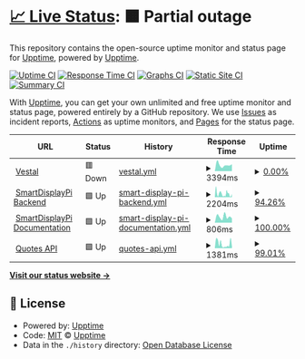 # [📈 Live Status](https://status.vestal.tk): <!--live status--> **🟧 Partial outage**

This repository contains the open-source uptime monitor and status page for [Upptime](https://upptime.js.org), powered by [Upptime](https://github.com/upptime/upptime).

[![Uptime CI](https://github.com/Sid220/server-status/workflows/Uptime%20CI/badge.svg)](https://github.com/Sid220/server-status/actions?query=workflow%3A%22Uptime+CI%22)
[![Response Time CI](https://github.com/Sid220/server-status/workflows/Response%20Time%20CI/badge.svg)](https://github.com/Sid220/server-status/actions?query=workflow%3A%22Response+Time+CI%22)
[![Graphs CI](https://github.com/Sid220/server-status/workflows/Graphs%20CI/badge.svg)](https://github.com/Sid220/server-status/actions?query=workflow%3A%22Graphs+CI%22)
[![Static Site CI](https://github.com/Sid220/server-status/workflows/Static%20Site%20CI/badge.svg)](https://github.com/Sid220/server-status/actions?query=workflow%3A%22Static+Site+CI%22)
[![Summary CI](https://github.com/Sid220/server-status/workflows/Summary%20CI/badge.svg)](https://github.com/Sid220/server-status/actions?query=workflow%3A%22Summary+CI%22)

With [Upptime](https://upptime.js.org), you can get your own unlimited and free uptime monitor and status page, powered entirely by a GitHub repository. We use [Issues](https://github.com/upptime/upptime/issues) as incident reports, [Actions](https://github.com/Sid220/server-status/actions) as uptime monitors, and [Pages](https://status.vestal.tk) for the status page.

<!--start: status pages-->
<!-- This summary is generated by Upptime (https://github.com/upptime/upptime) -->
<!-- Do not edit this manually, your changes will be overwritten -->
<!-- prettier-ignore -->
| URL | Status | History | Response Time | Uptime |
| --- | ------ | ------- | ------------- | ------ |
| <img alt="" src="https://favicons.githubusercontent.com/vestal.tk" height="13"> [Vestal](https://vestal.tk) | 🟥 Down | [vestal.yml](https://github.com/Sid220/server-status/commits/HEAD/history/vestal.yml) | <details><summary><img alt="Response time graph" src="./graphs/vestal/response-time-week.png" height="20"> 3394ms</summary><br><a href="https://status.vestal.tk/history/vestal"><img alt="Response time 2392" src="https://img.shields.io/endpoint?url=https%3A%2F%2Fraw.githubusercontent.com%2FSid220%2Fserver-status%2FHEAD%2Fapi%2Fvestal%2Fresponse-time.json"></a><br><a href="https://status.vestal.tk/history/vestal"><img alt="24-hour response time 4354" src="https://img.shields.io/endpoint?url=https%3A%2F%2Fraw.githubusercontent.com%2FSid220%2Fserver-status%2FHEAD%2Fapi%2Fvestal%2Fresponse-time-day.json"></a><br><a href="https://status.vestal.tk/history/vestal"><img alt="7-day response time 3394" src="https://img.shields.io/endpoint?url=https%3A%2F%2Fraw.githubusercontent.com%2FSid220%2Fserver-status%2FHEAD%2Fapi%2Fvestal%2Fresponse-time-week.json"></a><br><a href="https://status.vestal.tk/history/vestal"><img alt="30-day response time 3816" src="https://img.shields.io/endpoint?url=https%3A%2F%2Fraw.githubusercontent.com%2FSid220%2Fserver-status%2FHEAD%2Fapi%2Fvestal%2Fresponse-time-month.json"></a><br><a href="https://status.vestal.tk/history/vestal"><img alt="1-year response time 2392" src="https://img.shields.io/endpoint?url=https%3A%2F%2Fraw.githubusercontent.com%2FSid220%2Fserver-status%2FHEAD%2Fapi%2Fvestal%2Fresponse-time-year.json"></a></details> | <details><summary><a href="https://status.vestal.tk/history/vestal">0.00%</a></summary><a href="https://status.vestal.tk/history/vestal"><img alt="All-time uptime 40.49%" src="https://img.shields.io/endpoint?url=https%3A%2F%2Fraw.githubusercontent.com%2FSid220%2Fserver-status%2FHEAD%2Fapi%2Fvestal%2Fuptime.json"></a><br><a href="https://status.vestal.tk/history/vestal"><img alt="24-hour uptime 0.00%" src="https://img.shields.io/endpoint?url=https%3A%2F%2Fraw.githubusercontent.com%2FSid220%2Fserver-status%2FHEAD%2Fapi%2Fvestal%2Fuptime-day.json"></a><br><a href="https://status.vestal.tk/history/vestal"><img alt="7-day uptime 0.00%" src="https://img.shields.io/endpoint?url=https%3A%2F%2Fraw.githubusercontent.com%2FSid220%2Fserver-status%2FHEAD%2Fapi%2Fvestal%2Fuptime-week.json"></a><br><a href="https://status.vestal.tk/history/vestal"><img alt="30-day uptime 0.00%" src="https://img.shields.io/endpoint?url=https%3A%2F%2Fraw.githubusercontent.com%2FSid220%2Fserver-status%2FHEAD%2Fapi%2Fvestal%2Fuptime-month.json"></a><br><a href="https://status.vestal.tk/history/vestal"><img alt="1-year uptime 40.49%" src="https://img.shields.io/endpoint?url=https%3A%2F%2Fraw.githubusercontent.com%2FSid220%2Fserver-status%2FHEAD%2Fapi%2Fvestal%2Fuptime-year.json"></a></details>
| <img alt="" src="https://favicons.githubusercontent.com/backend.sdp.vestal.tk" height="13"> [SmartDisplayPi Backend](https://backend.sdp.vestal.tk) | 🟩 Up | [smart-display-pi-backend.yml](https://github.com/Sid220/server-status/commits/HEAD/history/smart-display-pi-backend.yml) | <details><summary><img alt="Response time graph" src="./graphs/smart-display-pi-backend/response-time-week.png" height="20"> 2204ms</summary><br><a href="https://status.vestal.tk/history/smart-display-pi-backend"><img alt="Response time 2070" src="https://img.shields.io/endpoint?url=https%3A%2F%2Fraw.githubusercontent.com%2FSid220%2Fserver-status%2FHEAD%2Fapi%2Fsmart-display-pi-backend%2Fresponse-time.json"></a><br><a href="https://status.vestal.tk/history/smart-display-pi-backend"><img alt="24-hour response time 1490" src="https://img.shields.io/endpoint?url=https%3A%2F%2Fraw.githubusercontent.com%2FSid220%2Fserver-status%2FHEAD%2Fapi%2Fsmart-display-pi-backend%2Fresponse-time-day.json"></a><br><a href="https://status.vestal.tk/history/smart-display-pi-backend"><img alt="7-day response time 2204" src="https://img.shields.io/endpoint?url=https%3A%2F%2Fraw.githubusercontent.com%2FSid220%2Fserver-status%2FHEAD%2Fapi%2Fsmart-display-pi-backend%2Fresponse-time-week.json"></a><br><a href="https://status.vestal.tk/history/smart-display-pi-backend"><img alt="30-day response time 2099" src="https://img.shields.io/endpoint?url=https%3A%2F%2Fraw.githubusercontent.com%2FSid220%2Fserver-status%2FHEAD%2Fapi%2Fsmart-display-pi-backend%2Fresponse-time-month.json"></a><br><a href="https://status.vestal.tk/history/smart-display-pi-backend"><img alt="1-year response time 2070" src="https://img.shields.io/endpoint?url=https%3A%2F%2Fraw.githubusercontent.com%2FSid220%2Fserver-status%2FHEAD%2Fapi%2Fsmart-display-pi-backend%2Fresponse-time-year.json"></a></details> | <details><summary><a href="https://status.vestal.tk/history/smart-display-pi-backend">94.26%</a></summary><a href="https://status.vestal.tk/history/smart-display-pi-backend"><img alt="All-time uptime 98.90%" src="https://img.shields.io/endpoint?url=https%3A%2F%2Fraw.githubusercontent.com%2FSid220%2Fserver-status%2FHEAD%2Fapi%2Fsmart-display-pi-backend%2Fuptime.json"></a><br><a href="https://status.vestal.tk/history/smart-display-pi-backend"><img alt="24-hour uptime 95.70%" src="https://img.shields.io/endpoint?url=https%3A%2F%2Fraw.githubusercontent.com%2FSid220%2Fserver-status%2FHEAD%2Fapi%2Fsmart-display-pi-backend%2Fuptime-day.json"></a><br><a href="https://status.vestal.tk/history/smart-display-pi-backend"><img alt="7-day uptime 94.26%" src="https://img.shields.io/endpoint?url=https%3A%2F%2Fraw.githubusercontent.com%2FSid220%2Fserver-status%2FHEAD%2Fapi%2Fsmart-display-pi-backend%2Fuptime-week.json"></a><br><a href="https://status.vestal.tk/history/smart-display-pi-backend"><img alt="30-day uptime 98.30%" src="https://img.shields.io/endpoint?url=https%3A%2F%2Fraw.githubusercontent.com%2FSid220%2Fserver-status%2FHEAD%2Fapi%2Fsmart-display-pi-backend%2Fuptime-month.json"></a><br><a href="https://status.vestal.tk/history/smart-display-pi-backend"><img alt="1-year uptime 98.90%" src="https://img.shields.io/endpoint?url=https%3A%2F%2Fraw.githubusercontent.com%2FSid220%2Fserver-status%2FHEAD%2Fapi%2Fsmart-display-pi-backend%2Fuptime-year.json"></a></details>
| <img alt="" src="https://favicons.githubusercontent.com/docs.sdp.vestal.tk" height="13"> [SmartDisplayPi Documentation](https://docs.sdp.vestal.tk) | 🟩 Up | [smart-display-pi-documentation.yml](https://github.com/Sid220/server-status/commits/HEAD/history/smart-display-pi-documentation.yml) | <details><summary><img alt="Response time graph" src="./graphs/smart-display-pi-documentation/response-time-week.png" height="20"> 806ms</summary><br><a href="https://status.vestal.tk/history/smart-display-pi-documentation"><img alt="Response time 1091" src="https://img.shields.io/endpoint?url=https%3A%2F%2Fraw.githubusercontent.com%2FSid220%2Fserver-status%2FHEAD%2Fapi%2Fsmart-display-pi-documentation%2Fresponse-time.json"></a><br><a href="https://status.vestal.tk/history/smart-display-pi-documentation"><img alt="24-hour response time 611" src="https://img.shields.io/endpoint?url=https%3A%2F%2Fraw.githubusercontent.com%2FSid220%2Fserver-status%2FHEAD%2Fapi%2Fsmart-display-pi-documentation%2Fresponse-time-day.json"></a><br><a href="https://status.vestal.tk/history/smart-display-pi-documentation"><img alt="7-day response time 806" src="https://img.shields.io/endpoint?url=https%3A%2F%2Fraw.githubusercontent.com%2FSid220%2Fserver-status%2FHEAD%2Fapi%2Fsmart-display-pi-documentation%2Fresponse-time-week.json"></a><br><a href="https://status.vestal.tk/history/smart-display-pi-documentation"><img alt="30-day response time 1086" src="https://img.shields.io/endpoint?url=https%3A%2F%2Fraw.githubusercontent.com%2FSid220%2Fserver-status%2FHEAD%2Fapi%2Fsmart-display-pi-documentation%2Fresponse-time-month.json"></a><br><a href="https://status.vestal.tk/history/smart-display-pi-documentation"><img alt="1-year response time 1091" src="https://img.shields.io/endpoint?url=https%3A%2F%2Fraw.githubusercontent.com%2FSid220%2Fserver-status%2FHEAD%2Fapi%2Fsmart-display-pi-documentation%2Fresponse-time-year.json"></a></details> | <details><summary><a href="https://status.vestal.tk/history/smart-display-pi-documentation">100.00%</a></summary><a href="https://status.vestal.tk/history/smart-display-pi-documentation"><img alt="All-time uptime 99.82%" src="https://img.shields.io/endpoint?url=https%3A%2F%2Fraw.githubusercontent.com%2FSid220%2Fserver-status%2FHEAD%2Fapi%2Fsmart-display-pi-documentation%2Fuptime.json"></a><br><a href="https://status.vestal.tk/history/smart-display-pi-documentation"><img alt="24-hour uptime 100.00%" src="https://img.shields.io/endpoint?url=https%3A%2F%2Fraw.githubusercontent.com%2FSid220%2Fserver-status%2FHEAD%2Fapi%2Fsmart-display-pi-documentation%2Fuptime-day.json"></a><br><a href="https://status.vestal.tk/history/smart-display-pi-documentation"><img alt="7-day uptime 100.00%" src="https://img.shields.io/endpoint?url=https%3A%2F%2Fraw.githubusercontent.com%2FSid220%2Fserver-status%2FHEAD%2Fapi%2Fsmart-display-pi-documentation%2Fuptime-week.json"></a><br><a href="https://status.vestal.tk/history/smart-display-pi-documentation"><img alt="30-day uptime 99.87%" src="https://img.shields.io/endpoint?url=https%3A%2F%2Fraw.githubusercontent.com%2FSid220%2Fserver-status%2FHEAD%2Fapi%2Fsmart-display-pi-documentation%2Fuptime-month.json"></a><br><a href="https://status.vestal.tk/history/smart-display-pi-documentation"><img alt="1-year uptime 99.82%" src="https://img.shields.io/endpoint?url=https%3A%2F%2Fraw.githubusercontent.com%2FSid220%2Fserver-status%2FHEAD%2Fapi%2Fsmart-display-pi-documentation%2Fuptime-year.json"></a></details>
| <img alt="" src="https://favicons.githubusercontent.com/quotes.api.vestal.tk" height="13"> [Quotes API](https://quotes.api.vestal.tk) | 🟩 Up | [quotes-api.yml](https://github.com/Sid220/server-status/commits/HEAD/history/quotes-api.yml) | <details><summary><img alt="Response time graph" src="./graphs/quotes-api/response-time-week.png" height="20"> 1381ms</summary><br><a href="https://status.vestal.tk/history/quotes-api"><img alt="Response time 1647" src="https://img.shields.io/endpoint?url=https%3A%2F%2Fraw.githubusercontent.com%2FSid220%2Fserver-status%2FHEAD%2Fapi%2Fquotes-api%2Fresponse-time.json"></a><br><a href="https://status.vestal.tk/history/quotes-api"><img alt="24-hour response time 2242" src="https://img.shields.io/endpoint?url=https%3A%2F%2Fraw.githubusercontent.com%2FSid220%2Fserver-status%2FHEAD%2Fapi%2Fquotes-api%2Fresponse-time-day.json"></a><br><a href="https://status.vestal.tk/history/quotes-api"><img alt="7-day response time 1381" src="https://img.shields.io/endpoint?url=https%3A%2F%2Fraw.githubusercontent.com%2FSid220%2Fserver-status%2FHEAD%2Fapi%2Fquotes-api%2Fresponse-time-week.json"></a><br><a href="https://status.vestal.tk/history/quotes-api"><img alt="30-day response time 1683" src="https://img.shields.io/endpoint?url=https%3A%2F%2Fraw.githubusercontent.com%2FSid220%2Fserver-status%2FHEAD%2Fapi%2Fquotes-api%2Fresponse-time-month.json"></a><br><a href="https://status.vestal.tk/history/quotes-api"><img alt="1-year response time 1647" src="https://img.shields.io/endpoint?url=https%3A%2F%2Fraw.githubusercontent.com%2FSid220%2Fserver-status%2FHEAD%2Fapi%2Fquotes-api%2Fresponse-time-year.json"></a></details> | <details><summary><a href="https://status.vestal.tk/history/quotes-api">99.01%</a></summary><a href="https://status.vestal.tk/history/quotes-api"><img alt="All-time uptime 99.55%" src="https://img.shields.io/endpoint?url=https%3A%2F%2Fraw.githubusercontent.com%2FSid220%2Fserver-status%2FHEAD%2Fapi%2Fquotes-api%2Fuptime.json"></a><br><a href="https://status.vestal.tk/history/quotes-api"><img alt="24-hour uptime 95.44%" src="https://img.shields.io/endpoint?url=https%3A%2F%2Fraw.githubusercontent.com%2FSid220%2Fserver-status%2FHEAD%2Fapi%2Fquotes-api%2Fuptime-day.json"></a><br><a href="https://status.vestal.tk/history/quotes-api"><img alt="7-day uptime 99.01%" src="https://img.shields.io/endpoint?url=https%3A%2F%2Fraw.githubusercontent.com%2FSid220%2Fserver-status%2FHEAD%2Fapi%2Fquotes-api%2Fuptime-week.json"></a><br><a href="https://status.vestal.tk/history/quotes-api"><img alt="30-day uptime 99.41%" src="https://img.shields.io/endpoint?url=https%3A%2F%2Fraw.githubusercontent.com%2FSid220%2Fserver-status%2FHEAD%2Fapi%2Fquotes-api%2Fuptime-month.json"></a><br><a href="https://status.vestal.tk/history/quotes-api"><img alt="1-year uptime 99.55%" src="https://img.shields.io/endpoint?url=https%3A%2F%2Fraw.githubusercontent.com%2FSid220%2Fserver-status%2FHEAD%2Fapi%2Fquotes-api%2Fuptime-year.json"></a></details>

<!--end: status pages-->

[**Visit our status website →**](https://status.vestal.tk)

## 📄 License

- Powered by: [Upptime](https://github.com/upptime/upptime)
- Code: [MIT](./LICENSE) © [Upptime](https://upptime.js.org)
- Data in the `./history` directory: [Open Database License](https://opendatacommons.org/licenses/odbl/1-0/)
